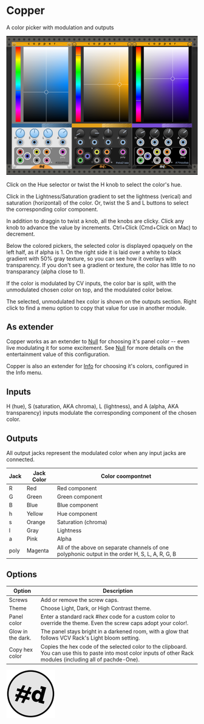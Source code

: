 # Copper

A color picker with modulation and outputs

![Copper in Light, Dark, and High Contrast themes](copper.png)

Click on the Hue selector or twist the H knob to select the color's hue.

Click in the Lightness/Saturation gradient to set the lightness (verical) and saturation (horizontal) of the color. Or, twist the S and L buttons to select the corresponding color component.

In addition to draggin to twist a knob, all the knobs are clicky. Click any knob to advance the value by increments. Ctrl+Click (Cmd+Click on Mac) to decrement.

Below the colored pickers, the selected color is displayed opaquely on the left half, as if alpha is 1. On the right side it is laid over a white to black gradient with 50% gray texture, so you can see how it overlays with transparency. If you don't see a gradient or texture, the color has little to no transparancy (alpha close to 1).

If the color is modulated by CV inputs, the color bar is split, with the unmodulated chosen color on top, and the modulated color below.

The selected, unmodulated hex color is shown on the outputs section.
Right click to find a menu option to copy that value for use in another module.

## As extender

Copper works as an extender to [Null](Null.md) for choosing it's panel color -- even live modulating it for some excitement.
See [Null](Null.md) for more details on the entertainment value of this configuration.

Copper is also an extender for [Info](Info.md) for choosing it's colors, configured in the Info menu.

## Inputs

H (hue), S (saturation, AKA chroma), L (lightness), and A (alpha, AKA transparency) inputs modulate the corresponding component of the chosen color.

## Outputs

All output jacks represent the modulated color when any input jacks are connected.

| Jack | Jack Color | Color coompontnet |
| -- | -- | -- |
| R | Red | Red component |
| G | Green | Green component |
| B | Blue | Blue component |
| h | Yellow | Hue component |
| s | Orange | Saturation (chroma) |
| l | Gray | Lightness |
| a | Pink | Alpha |
| poly | Magenta | All of the above on separate channels of one polyphonic output in the order H, S, L, A, R, G, B |

## Options

| Option | Description |
| -- | -- |
| Screws | Add or remove the screw caps. |
| Theme | Choose Light, Dark, or High Contrast theme. |
| Panel color | Enter a standard rack #_hex_ code for a custom color to override the theme. Even the screw caps adopt your color!. |
| Glow in the dark. | The panel stays bright in a darkened room, with a glow that follows VCV Rack's Light bloom setting. |
| Copy hex color | Copies the hex code of the selected color to the clipboard. You can use this to paste into most color inputs of other Rack modules (including all of pachde-One). |

![pachde (#d) Logo](Logo.svg)
